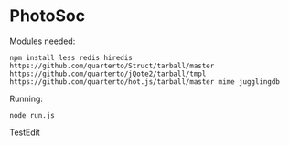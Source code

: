 PhotoSoc
========

Modules needed:
```
npm install less redis hiredis https://github.com/quarterto/Struct/tarball/master https://github.com/quarterto/jQote2/tarball/tmpl https://github.com/quarterto/hot.js/tarball/master mime jugglingdb
```
Running:
```
node run.js
```
TestEdit
